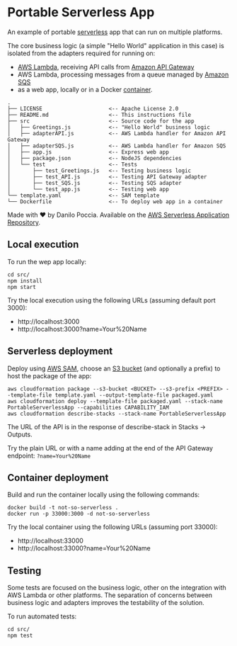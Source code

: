 # Portable Serverless App

An example of portable [serverless](https://aws.amazon.com/serverless/) app that can run on multiple platforms.

The core business logic (a simple "Hello World" application in this case) is isolated from the adapters required for running on:
- [AWS Lambda](https://aws.amazon.com/lambda/), receiving API calls from [Amazon API Gateway](https://aws.amazon.com/api-gateway/)
- AWS Lambda, processing messages from a queue managed by [Amazon SQS](https://aws.amazon.com/sqs/)
- as a web app, locally or in a Docker [container](https://aws.amazon.com/containers/).

```
.
├── LICENSE                     <-- Apache License 2.0
├── README.md                   <-- This instructions file
├── src                         <-- Source code for the app
│   ├── Greetings.js            <-- "Hello World" business logic
│   ├── adapterAPI.js           <-- AWS Lambda handler for Amazon API Gateway
│   ├── adapterSQS.js           <-- AWS Lambda handler for Amazon SQS
│   ├── app.js                  <-- Express web app
│   ├── package.json            <-- NodeJS dependencies
│   └── test                    <-- Tests
│       ├── test_Greetings.js   <-- Testing business logic
│       ├── test_API.js         <-- Testing API Gateway adapter
│       ├── test_SQS.js         <-- Testing SQS adapter
│       └── test_app.js         <-- Testing web app
└── template.yaml               <-- SAM template
└── Dockerfile                  <-- To deploy web app in a container
```

Made with ❤️ by Danilo Poccia. Available on the [AWS Serverless Application Repository](https://aws.amazon.com/serverless).

## Local execution

To run the wep app locally:

```
cd src/
npm install
npm start
```

Try the local execution using the following URLs (assuming default port 3000):

- http://localhost:3000
- http://localhost:3000?name=Your%20Name

## Serverless deployment

Deploy using [AWS SAM](https://github.com/awslabs/serverless-application-model), choose an [S3 bucket](https://aws.amazon.com/s3/) (and optionally a prefix) to host the package of the app:

```
aws cloudformation package --s3-bucket <BUCKET> --s3-prefix <PREFIX> --template-file template.yaml --output-template-file packaged.yaml
aws cloudformation deploy --template-file packaged.yaml --stack-name PortableServerlessApp --capabilities CAPABILITY_IAM
aws cloudformation describe-stacks --stack-name PortableServerlessApp
```

The URL of the API is in the response of describe-stack in Stacks -> Outputs. 

Try the plain URL or with a name adding at the end of the API Gateway endpoint: `?name=Your%20Name`

## Container deployment

Build and run the container locally using the following commands:

```
docker build -t not-so-serverless .
docker run -p 33000:3000 -d not-so-serverless
```
Try the local container using the following URLs (assuming port 33000):

- http://localhost:33000
- http://localhost:33000?name=Your%20Name

## Testing

Some tests are focused on the business logic, other on the integration with AWS Lambda or other platforms. The separation of concerns between business logic and adapters improves the testability of the solution.

To run automated tests:

```
cd src/
npm test
```
